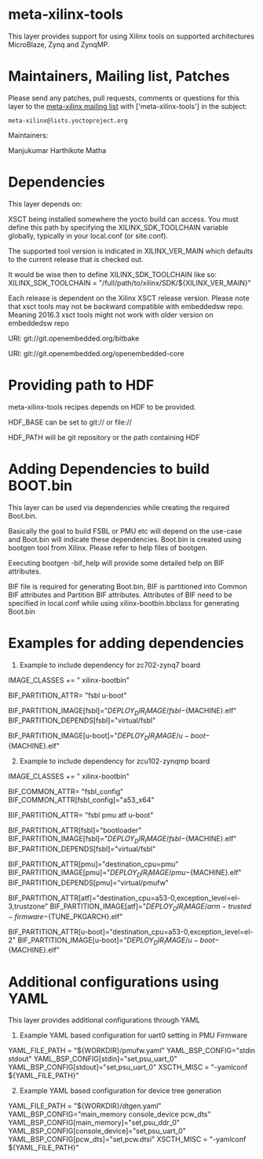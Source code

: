 meta-xilinx-tools
=================

This layer provides support for using Xilinx tools on supported architectures
MicroBlaze, Zynq and ZynqMP.

Maintainers, Mailing list, Patches
==================================

Please send any patches, pull requests, comments or questions for this layer to
the [meta-xilinx mailing list](https://lists.yoctoproject.org/listinfo/meta-xilinx)
with ['meta-xilinx-tools'] in the subject:

	meta-xilinx@lists.yoctoproject.org

Maintainers:

Manjukumar Harthikote Matha

Dependencies
============

This layer depends on:

XSCT being installed somewhere the yocto build can access. You must define
this path by specifying the XILINX_SDK_TOOLCHAIN variable globally, typically
in your local.conf (or site.conf).

The supported tool version is indicated in XILINX_VER_MAIN which defaults to
the current release that is checked out.

It would be wise then to define XILINX_SDK_TOOLCHAIN like so:
XILINX_SDK_TOOLCHAIN = "/full/path/to/xilinx/SDK/${XILINX_VER_MAIN}"

Each release is dependent on the Xilinx XSCT release version. Please note that
xsct tools may not be backward compatible with embeddedsw repo. Meaning
2016.3 xsct tools might not work with older version on embeddedsw repo

URI: git://git.openembedded.org/bitbake

URI: git://git.openembedded.org/openembedded-core


Providing path to HDF
=====================

meta-xilinx-tools recipes depends on HDF to be provided.

HDF_BASE can be set to git:// or file://

HDF_PATH will be git repository or the path containing HDF

Adding Dependencies to build BOOT.bin
=====================================

This layer can be used via dependencies while creating the required Boot.bin.

Basically the goal to build FSBL or PMU etc will depend on the use-case and
Boot.bin will indicate these dependencies.  Boot.bin is created using bootgen
tool from Xilinx. Please refer to help files of bootgen.

Executing bootgen -bif_help  will provide some detailed help on BIF attributes.

BIF file is required for generating Boot.bin, BIF is partitioned into Common
BIF attributes and Partition BIF attributes. Attributes of BIF need to be
specified in local.conf while using xilinx-bootbin.bbclass for generating
Boot.bin

Examples for adding dependencies
================================

1) Example to include dependency for zc702-zynq7 board

IMAGE_CLASSES += " xilinx-bootbin"

BIF_PARTITION_ATTR= "fsbl u-boot"

BIF_PARTITION_IMAGE[fsbl]="${DEPLOY_DIR_IMAGE}/fsbl-${MACHINE}.elf"
BIF_PARTITION_DEPENDS[fsbl]="virtual/fsbl"

BIF_PARTITION_IMAGE[u-boot]="${DEPLOY_DIR_IMAGE}/u-boot-${MACHINE}.elf"


2) Example to include dependency for zcu102-zynqmp board

IMAGE_CLASSES += " xilinx-bootbin"

BIF_COMMON_ATTR= "fsbl_config"
BIF_COMMON_ATTR[fsbl_config]="a53_x64"

BIF_PARTITION_ATTR= "fsbl pmu atf u-boot"

BIF_PARTITION_ATTR[fsbl]="bootloader"
BIF_PARTITION_IMAGE[fsbl]="${DEPLOY_DIR_IMAGE}/fsbl-${MACHINE}.elf"
BIF_PARTITION_DEPENDS[fsbl]="virtual/fsbl"

BIF_PARTITION_ATTR[pmu]="destination_cpu=pmu"
BIF_PARTITION_IMAGE[pmu]="${DEPLOY_DIR_IMAGE}/pmu-${MACHINE}.elf"
BIF_PARTITION_DEPENDS[pmu]="virtual/pmufw"

BIF_PARTITION_ATTR[atf]="destination_cpu=a53-0,exception_level=el-3,trustzone"
BIF_PARTITION_IMAGE[atf]="${DEPLOY_DIR_IMAGE}/arm-trusted-firmware-${TUNE_PKGARCH}.elf"

BIF_PARTITION_ATTR[u-boot]="destination_cpu=a53-0,exception_level=el-2"
BIF_PARTITION_IMAGE[u-boot]="${DEPLOY_DIR_IMAGE}/u-boot-${MACHINE}.elf"

Additional configurations using YAML
====================================

This layer provides additional configurations through YAML

1) Example YAML based configuration for uart0 setting in PMU Firmware

YAML_FILE_PATH = "${WORKDIR}/pmufw.yaml"
YAML_BSP_CONFIG="stdin stdout"
YAML_BSP_CONFIG[stdin]="set,psu_uart_0"
YAML_BSP_CONFIG[stdout]="set,psu_uart_0"
XSCTH_MISC = "-yamlconf ${YAML_FILE_PATH}"

2) Example YAML based configuration for device tree generation

YAML_FILE_PATH = "${WORKDIR}/dtgen.yaml"
YAML_BSP_CONFIG="main_memory console_device pcw_dts"
YAML_BSP_CONFIG[main_memory]="set,psu_ddr_0"
YAML_BSP_CONFIG[console_device]="set,psu_uart_0"
YAML_BSP_CONFIG[pcw_dts]="set,pcw.dtsi"
XSCTH_MISC = "-yamlconf ${YAML_FILE_PATH}"
